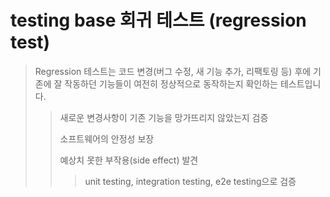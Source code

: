 # testing base 회귀 테스트 (regression test)

> Regression 테스트는 코드 변경(버그 수정, 새 기능 추가, 리팩토링 등) 후에 기존에 잘 작동하던 기능들이 여전히 정상적으로 동작하는지 확인하는 테스트입니다.
>
> > 새로운 변경사항이 기존 기능을 망가뜨리지 않았는지 검증
> >
> > 소프트웨어의 안정성 보장
> >
> > 예상치 못한 부작용(side effect) 발견
> >
> > > unit testing, integration testing, e2e testing으로 검증
